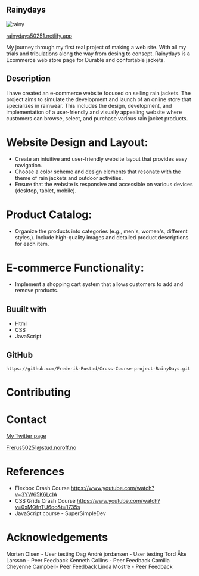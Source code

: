 ## Rainydays 

![rainy](https://github.com/Frederik-Rustad/Cross-Course-project-RainyDays/assets/119454117/197957b6-99b6-4155-87b1-c83365b76f58)

[rainydays50251.netlify.app](https://rainydays50251.netlify.app/)

My journey through my first real project of making a web site. With all my trials and tribulations along the way from desing to consept.
Rainydays is a Ecommerce web store page for Durable and confortable jackets.

## Description

 I have created an e-commerce website focused on selling rain jackets. 
 The project aims to simulate the development and launch of an online store that specializes in rainwear. 
 This includes the design, development, and implementation of a user-friendly and visually appealing website where customers can browse,
 select, and purchase various rain jacket products.

# Website Design and Layout:

- Create an intuitive and user-friendly website layout that provides easy navigation.
- Choose a color scheme and design elements that resonate with the theme of rain jackets and outdoor activities.
- Ensure that the website is responsive and accessible on various devices (desktop, tablet, mobile).

# Product Catalog:

- Organize the products into categories (e.g., men's, women's, different styles,).
Include high-quality images and detailed product descriptions for each item.

# E-commerce Functionality:

- Implement a shopping cart system that allows customers to add and remove products.

## Buuilt with

- Html
- CSS
- JavaScript


## GitHub

```
https://github.com/Frederik-Rustad/Cross-Course-project-RainyDays.git
```

 # Contributing

 # Contact
[My Twitter page](https://twitter.com/Penrose_Studio)

[Frerus50251@stud.noroff.no](Frerus50251@stud.noroff.no)

#  References

-	Flexbox Crash Course https://www.youtube.com/watch?v=3YW65K6LcIA 
-	CSS Grids Crash Course https://www.youtube.com/watch?v=0xMQfnTU6oo&t=1735s
-	JavaScript course - SuperSimpleDev


#  Acknowledgements
   
Morten Olsen - User testing
Dag Andrè jordansen - User testing
Tord Åke Larsson - Peer Feedback
Kenneth Collins - Peer Feedback
Camilla Cheyenne Campbell- Peer Feedback
Linda Mostre - Peer Feedback
